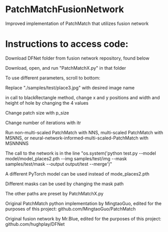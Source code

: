 # PatchMatchFusionNetwork
Improved implementation of PatchMatch that utilizes fusion network

# Instructions to access code:

Download DFNet folder from fusion network repository, found below

Download, open, and run "PatchMatchX.py" in that folder

To use different parameters, scroll to bottom:

Replace "./samples/test/place3.jpg" with desired image name

in call to blackRectangle method, change x and y positions and width and height of hole by changing the 4 values

Change patch size with p_size

Change number of iterations with itr

Run non-multi-scaled PatchMatch with NNS, multi-scaled PatchMatch with MSNNS, or neural-network-informed-multi-scaled-PatchMatch with MSNNNNS

The call to the network is in the line "os.system('python test.py --model model/model_places2.pth --img samples/test/img --mask samples/test/mask --output output/test --merge')"

A different PyTorch model can be used instead of mode_places2.pth

Different masks can be used by changing the mask path

The other paths are preset by PatchMatchX.py

Original PatchMatch python implementation by MingtaoGuo, edited for the purposes of this project: github.com/MingtaoGuo/PatchMatch

Original fusion network by Mr.Blue, edited for the purposes of this project: github.com/hughplay/DFNet

